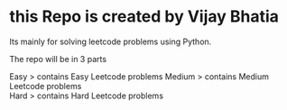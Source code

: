 # this Repo is created by Vijay Bhatia
Its mainly for solving leetcode problems using Python.

The repo will be in 3 parts 

Easy > contains Easy Leetcode problems
Medium > contains Medium Leetcode problems                          
Hard > contains Hard Leetcode problems 